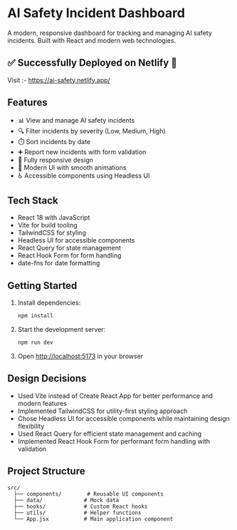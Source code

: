 # AI Safety Incident Dashboard

A modern, responsive dashboard for tracking and managing AI safety incidents. Built with React and modern web technologies.


## ✅ Successfully Deployed on Netlify 🎉
Visit :- https://ai-safety.netlify.app/

## Features

- 📊 View and manage AI safety incidents
- 🔍 Filter incidents by severity (Low, Medium, High)
- ⏱️ Sort incidents by date
- ➕ Report new incidents with form validation
- 📱 Fully responsive design
- 🎨 Modern UI with smooth animations
- ♿ Accessible components using Headless UI

## Tech Stack

- React 18 with JavaScript
- Vite for build tooling
- TailwindCSS for styling
- Headless UI for accessible components
- React Query for state management
- React Hook Form for form handling
- date-fns for date formatting

## Getting Started

1. Install dependencies:

   ```bash
   npm install
   ```

2. Start the development server:

   ```bash
   npm run dev
   ```

3. Open [http://localhost:5173](http://localhost:5173) in your browser

## Design Decisions

- Used Vite instead of Create React App for better performance and modern features
- Implemented TailwindCSS for utility-first styling approach
- Chose Headless UI for accessible components while maintaining design flexibility
- Used React Query for efficient state management and caching
- Implemented React Hook Form for performant form handling with validation

## Project Structure

```
src/
  ├── components/        # Reusable UI components
  ├── data/             # Mock data
  ├── hooks/            # Custom React hooks
  ├── utils/            # Helper functions
  └── App.jsx           # Main application component
```
